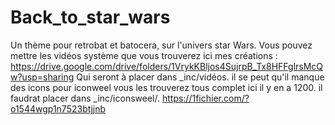 # Back_to_star_wars
Un thème pour retrobat et batocera, sur l'univers star Wars.
Vous pouvez mettre les vidéos système que vous trouverez ici mes créations :
https://drive.google.com/drive/folders/1VrykKBljos4SujrpB_Tx8HFFglrsMcQw?usp=sharing
Qui seront à placer dans _inc/vidéos.
il se peut qu'il manque des icons pour iconweel vous les trouverez tous complet ici il y en a 1200.
il faudrat placer dans _inc/iconsweel/.
https://1fichier.com/?o1544wgp1n7523btjjnb
